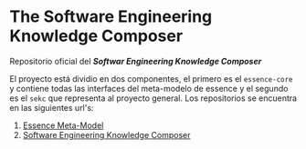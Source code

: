 # The Software Engineering Knowledge Composer

Repositorio oficial del **_Softwar Engineering Knowledge Composer_**

El proyecto está dividio en dos componentes, el primero es el `essence-core` y contiene todas las interfaces del meta-modelo de essence y el segundo es el `sekc` que representa al proyecto general. Los repositorios se encuentra en las siguientes url's:

1. [Essence Meta-Model](https://github.com/danimaniarqsoft/essence-metamodel)
2. [Software Engineering Knowledge Composer](https://github.com/dads-software-brotherhood/sekc)
